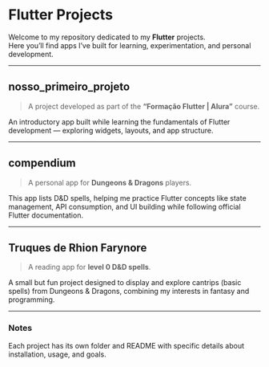 # Flutter Projects

Welcome to my repository dedicated to my **Flutter** projects.  
Here you’ll find apps I’ve built for learning, experimentation, and personal development.

---

## nosso_primeiro_projeto
> A project developed as part of the **“Formação Flutter | Alura”** course.

An introductory app built while learning the fundamentals of Flutter development — exploring widgets, layouts, and app structure.

---

## compendium
> A personal app for **Dungeons & Dragons** players.

This app lists D&D spells, helping me practice Flutter concepts like state management, API consumption, and UI building while following official Flutter documentation.

---

## Truques de Rhion Farynore
> A reading app for **level 0 D&D spells**.

A small but fun project designed to display and explore cantrips (basic spells) from Dungeons & Dragons, combining my interests in fantasy and programming.

---

### Notes
Each project has its own folder and README with specific details about installation, usage, and goals.
